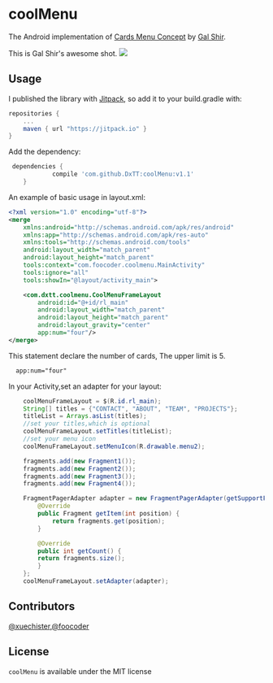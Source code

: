 # coolMenu
The Android implementation of [Cards Menu Concept](https://dribbble.com/shots/2389505-Cards-Menu-Concept) by [Gal Shir](https://dribbble.com/galshir).

This is Gal Shir's awesome shot.
![](https://d13yacurqjgara.cloudfront.net/users/729829/screenshots/2389505/menu.gif)

## Usage
I published the library with [Jitpack](https://jitpack.io), so add it to your build.gradle with:
```gradle
repositories {
    ...
    maven { url "https://jitpack.io" }
}
```

Add the dependency:
```gradle
 dependencies {
	        compile 'com.github.DxTT:coolMenu:v1.1'
	}
```

An example of basic usage in layout.xml:
```xml
<?xml version="1.0" encoding="utf-8"?>
<merge
    xmlns:android="http://schemas.android.com/apk/res/android"
    xmlns:app="http://schemas.android.com/apk/res-auto"
    xmlns:tools="http://schemas.android.com/tools"
    android:layout_width="match_parent"
    android:layout_height="match_parent"
    tools:context="com.foocoder.coolmenu.MainActivity"
    tools:ignore="all"
    tools:showIn="@layout/activity_main">

    <com.dxtt.coolmenu.CoolMenuFrameLayout
        android:id="@+id/rl_main"
        android:layout_width="match_parent"
        android:layout_height="match_parent"
        android:layout_gravity="center"
        app:num="four"/>
</merge>
```
This statement declare the number of cards, The upper limit is 5.
```xml
  app:num="four"
```

In your Activity,set an adapter for your layout:
```java
    coolMenuFrameLayout = $(R.id.rl_main);
    String[] titles = {"CONTACT", "ABOUT", "TEAM", "PROJECTS"};
    titleList = Arrays.asList(titles);
    //set your titles,which is optional
    coolMenuFrameLayout.setTitles(titleList);
    //set your menu icon
    coolMenuFrameLayout.setMenuIcon(R.drawable.menu2);

    fragments.add(new Fragment1());
    fragments.add(new Fragment2());
    fragments.add(new Fragment3());
    fragments.add(new Fragment4());

    FragmentPagerAdapter adapter = new FragmentPagerAdapter(getSupportFragmentManager()) {
        @Override
        public Fragment getItem(int position) {
            return fragments.get(position);
        }

        @Override
        public int getCount() {
	    return fragments.size();
        }
    };
    coolMenuFrameLayout.setAdapter(adapter);
```

## Contributors
[@xuechister](https://github.com/xuechister),[@foocoder](https://github.com/notice501)

## License
`coolMenu` is available under the MIT license
